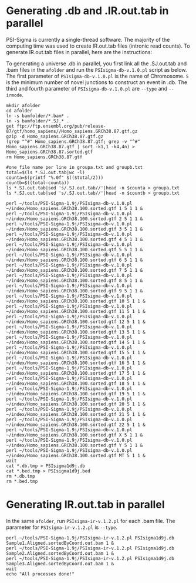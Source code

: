 Generating .db and .IR.out.tab in parallel
============
PSI-Sigma is currently a single-thread software. The majority of the computing time was used to create IR.out.tab files (intronic read counts). To generate IR.out.tab files in parallel, here are the instructions:

To generating a universe .db in parallel, you first link all the .SJ.out.tab and .bam files in the `afolder` and run the `PSIsigma-db-v.1.0.pl` script as below. The first parameter of `PSIsigma-db-v.1.0.pl` is the name of Chromosome. `5` is the minimum number of novel junctions to construct an event in .db. The third and fourth parameter of `PSIsigma-db-v.1.0.pl` are `--type` and `--irmode`.
```
mkdir afolder
cd afolder
ln -s bamfolder/*.bam* .
ln -s bamfolder/*.SJ.* .
get ftp://ftp.ensembl.org/pub/release-87/gtf/homo_sapiens//Homo_sapiens.GRCh38.87.gtf.gz
gzip -d Homo_sapiens.GRCh38.87.gtf.gz
(grep "^#" Homo_sapiens.GRCh38.87.gtf; grep -v "^#" Homo_sapiens.GRCh38.87.gtf | sort -k1,1 -k4,4n) > Homo_sapiens.GRCh38.87.sorted.gtf
rm Homo_sapiens.GRCh38.87.gtf

#one file name per line in groupa.txt and groupb.txt
total=$(ls *.SJ.out.tab|wc -l)
counta=$(printf "%.0f" $(($total/2)))
countb=$((total-counta))
ls *.SJ.out.tab|sed 's/.SJ.out.tab//'|head -n $counta > groupa.txt
ls *.SJ.out.tab|sed 's/.SJ.out.tab//'|head -n $countb > groupb.txt

perl ~/tools/PSI-Sigma-1.9j/PSIsigma-db-v.1.0.pl ~/index/Homo_sapiens.GRCh38.100.sorted.gtf 1 5 1 1 &
perl ~/tools/PSI-Sigma-1.9j/PSIsigma-db-v.1.0.pl ~/index/Homo_sapiens.GRCh38.100.sorted.gtf 2 5 1 1 &
perl ~/tools/PSI-Sigma-1.9j/PSIsigma-db-v.1.0.pl ~/index/Homo_sapiens.GRCh38.100.sorted.gtf 3 5 1 1 &
perl ~/tools/PSI-Sigma-1.9j/PSIsigma-db-v.1.0.pl ~/index/Homo_sapiens.GRCh38.100.sorted.gtf 4 5 1 1 &
perl ~/tools/PSI-Sigma-1.9j/PSIsigma-db-v.1.0.pl ~/index/Homo_sapiens.GRCh38.100.sorted.gtf 5 5 1 1 &
perl ~/tools/PSI-Sigma-1.9j/PSIsigma-db-v.1.0.pl ~/index/Homo_sapiens.GRCh38.100.sorted.gtf 6 5 1 1 &
perl ~/tools/PSI-Sigma-1.9j/PSIsigma-db-v.1.0.pl ~/index/Homo_sapiens.GRCh38.100.sorted.gtf 7 5 1 1 &
perl ~/tools/PSI-Sigma-1.9j/PSIsigma-db-v.1.0.pl ~/index/Homo_sapiens.GRCh38.100.sorted.gtf 8 5 1 1 &
perl ~/tools/PSI-Sigma-1.9j/PSIsigma-db-v.1.0.pl ~/index/Homo_sapiens.GRCh38.100.sorted.gtf 9 5 1 1 &
perl ~/tools/PSI-Sigma-1.9j/PSIsigma-db-v.1.0.pl ~/index/Homo_sapiens.GRCh38.100.sorted.gtf 10 5 1 1 &
perl ~/tools/PSI-Sigma-1.9j/PSIsigma-db-v.1.0.pl ~/index/Homo_sapiens.GRCh38.100.sorted.gtf 11 5 1 1 &
perl ~/tools/PSI-Sigma-1.9j/PSIsigma-db-v.1.0.pl ~/index/Homo_sapiens.GRCh38.100.sorted.gtf 12 5 1 1 &
perl ~/tools/PSI-Sigma-1.9j/PSIsigma-db-v.1.0.pl ~/index/Homo_sapiens.GRCh38.100.sorted.gtf 13 5 1 1 &
perl ~/tools/PSI-Sigma-1.9j/PSIsigma-db-v.1.0.pl ~/index/Homo_sapiens.GRCh38.100.sorted.gtf 14 5 1 1 &
perl ~/tools/PSI-Sigma-1.9j/PSIsigma-db-v.1.0.pl ~/index/Homo_sapiens.GRCh38.100.sorted.gtf 15 5 1 1 &
perl ~/tools/PSI-Sigma-1.9j/PSIsigma-db-v.1.0.pl ~/index/Homo_sapiens.GRCh38.100.sorted.gtf 16 5 1 1 &
perl ~/tools/PSI-Sigma-1.9j/PSIsigma-db-v.1.0.pl ~/index/Homo_sapiens.GRCh38.100.sorted.gtf 17 5 1 1 &
perl ~/tools/PSI-Sigma-1.9j/PSIsigma-db-v.1.0.pl ~/index/Homo_sapiens.GRCh38.100.sorted.gtf 18 5 1 1 &
perl ~/tools/PSI-Sigma-1.9j/PSIsigma-db-v.1.0.pl ~/index/Homo_sapiens.GRCh38.100.sorted.gtf 19 5 1 1 &
perl ~/tools/PSI-Sigma-1.9j/PSIsigma-db-v.1.0.pl ~/index/Homo_sapiens.GRCh38.100.sorted.gtf 20 5 1 1 &
perl ~/tools/PSI-Sigma-1.9j/PSIsigma-db-v.1.0.pl ~/index/Homo_sapiens.GRCh38.100.sorted.gtf 21 5 1 1 &
perl ~/tools/PSI-Sigma-1.9j/PSIsigma-db-v.1.0.pl ~/index/Homo_sapiens.GRCh38.100.sorted.gtf 22 5 1 1 &
perl ~/tools/PSI-Sigma-1.9j/PSIsigma-db-v.1.0.pl ~/index/Homo_sapiens.GRCh38.100.sorted.gtf X 5 1 1 &
perl ~/tools/PSI-Sigma-1.9j/PSIsigma-db-v.1.0.pl ~/index/Homo_sapiens.GRCh38.100.sorted.gtf Y 5 1 1 &
perl ~/tools/PSI-Sigma-1.9j/PSIsigma-db-v.1.0.pl ~/index/Homo_sapiens.GRCh38.100.sorted.gtf MT 5 1 1 &
wait
cat *.db.tmp > PSIsigma1d9j.db
cat *.bed.tmp > PSIsigma1d9j.bed
rm *.db.tmp
rm *.bed.tmp
```
Generating IR.out.tab in parallel
============
In the same `afolder`, run `PSIsigma-ir-v.1.2.pl` for each .bam file. The parameter for `PSIsigma-ir-v.1.2.pl` is `--type`.
```
perl ~/tools/PSI-Sigma-1.9j/PSIsigma-ir-v.1.2.pl PSIsigma1d9j.db Sample1.Aligned.sortedByCoord.out.bam 1 &
perl ~/tools/PSI-Sigma-1.9j/PSIsigma-ir-v.1.2.pl PSIsigma1d9j.db Sample2.Aligned.sortedByCoord.out.bam 1 &
perl ~/tools/PSI-Sigma-1.9j/PSIsigma-ir-v.1.2.pl PSIsigma1d9j.db Sample3.Aligned.sortedByCoord.out.bam 1 &
wait
echo "All processes done!"
```


